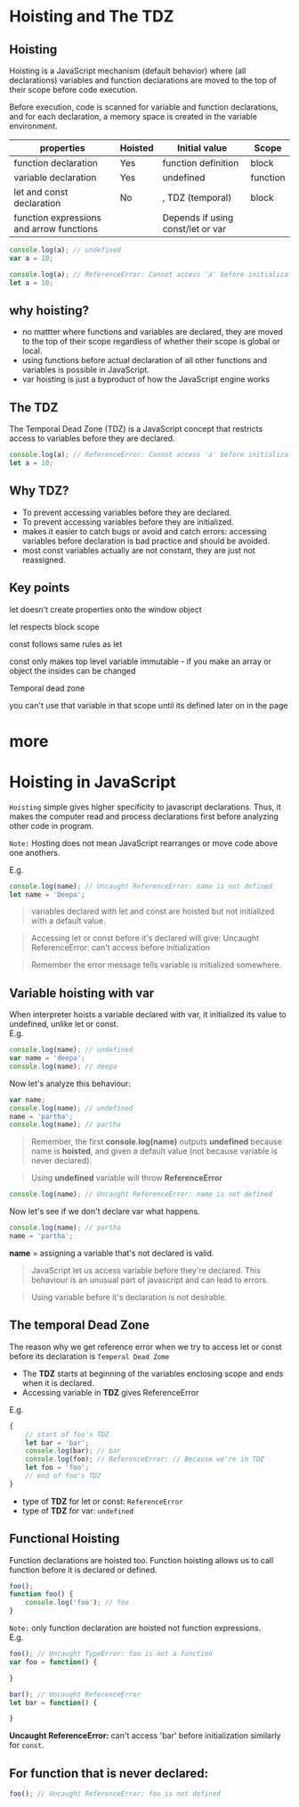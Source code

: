 # Hoisting and The TDZ

## Hoisting

Hoisting is a JavaScript mechanism (default behavior) where (all declarations) variables and function declarations are moved to the top of their scope before code execution.

Before execution, code is scanned for variable and function declarations, and for each declaration, a memory space is created in the variable environment.

| properties                               | Hoisted | Initial value                     | Scope    |
| ---------------------------------------- | ------- | --------------------------------- | -------- |
| function declaration                     | Yes     | function definition               | block    |
| variable declaration                     | Yes     | undefined                         | function |
| let and const declaration                | No      | <uninitialized>, TDZ (temporal)   | block    |
| function expressions and arrow functions |         | Depends if using const/let or var |          |

```js
console.log(a); // undefined
var a = 10;
```

```js
console.log(a); // ReferenceError: Cannot access 'a' before initialization
let a = 10;
```

## why hoisting?

- no mattter where functions and variables are declared, they are moved to the top of their scope regardless of whether their scope is global or local.
- using functions before actual declaration of all other functions and variables is possible in JavaScript.
- var hoisting is just a byproduct of how the JavaScript engine works

## The TDZ

The Temporal Dead Zone (TDZ) is a JavaScript concept that restricts access to variables before they are declared.

```js
console.log(a); // ReferenceError: Cannot access 'a' before initialization
let a = 10;
```

## Why TDZ?

- To prevent accessing variables before they are declared.
- To prevent accessing variables before they are initialized.
- makes it easier to catch bugs or avoid and catch errors: accessing variables before declaration is bad practice and should be avoided.
- most const variables actually are not constant, they are just not reassigned.

## Key points

let doesn't create properties onto the window object

let respects block scope

const follows same rules as let

const only makes top level variable immutable - if you make an array or object the insides can be changed

Temporal dead zone

you can't use that variable in that scope until its defined later on in the page

# more

# Hoisting in JavaScript

`Hoisting` simple gives higher specificity to javascript declarations. Thus, it makes the computer read and process declarations first before analyzing other code in program.

`Note:` Hosting does not mean JavaScript rearranges or move code above one anothers. <br>

E.g.

```JavaScript
console.log(name); // Uncaught ReferenceError: name is not defined
let name = 'Deepa';
```

> variables declared with let and const are hoisted but not initialized with a default value.

> Accessing let or const before it's declared will give: Uncaught ReferenceError: can't access before initialization <br>

> Remember the error message tells variable is initialized somewhere.

## Variable hoisting with var

When interpreter hoists a variable declared with var, it initialized its value to undefined, unlike let or const. <br>
E.g.

```JavaScript
console.log(name); // undefined
var name = 'deepa';
console.log(name); // deepa
```

Now let's analyze this behaviour:

```JavaScript
var name;
console.log(name); // undefined
name = 'partha';
console.log(name); // partha
```

> Remember, the first **console.log(name)** outputs **undefined** because name is **hoisted**, and given a default value (not because variable is never declared). <br>

> Using **undefined** variable will throw **ReferenceError**

```JavaScript
console.log(name); // Uncaught ReferenceError: name is not defined
```

Now let's see if we don't declare var what happens.

```JavaScript
console.log(name); // partha
name = 'partha';
```

**name** = assigning a variable that's not declared is valid. <br>

> JavaScript let us access variable before they're declared. This behaviour is an unusual part of javascript and can lead to errors. <br>

> Using variable before it's declaration is not desirable.

## The temporal Dead Zone

The reason why we get reference error when we try to access let or const before its declaration is `Temperal Dead Zome` <br>

- The **TDZ** starts at beginning of the variables enclosing scope and ends when it is declared. <br>
- Accessing variable in **TDZ** gives ReferenceError <br>

E.g.

```JavaScript
{
    // start of foo's TDZ
    let bar = 'bar';
    console.log(bar); // bar
    console.log(foo); // ReferenceError: // Because we're in TDZ
    let foo = 'foo';
    // end of foo's TDZ
}
```

- type of **TDZ** for let or const: `ReferenceError`
- type of **TDZ** for var: `undefined`

## Functional Hoisting

Function declarations are hoisted too. Function hoisting allows us to call function before it is declared or defined.

```JavaScript
foo();
function foo() {
    console.log('foo'); // foo
}
```

`Note:` only function declaration are hoisted not function expressions. <br>
E.g.

```JavaScript
foo(); // Uncaught TypeError: foo is not a function
var foo = function() {

}

bar(); // Uncaught ReferenceError
let bar = function() {

}
```

**Uncaught ReferenceError:** can't access 'bar' before initialization similarly for `const`.

## For function that is never declared:

```JavaScript
foo(); // Uncaught ReferenceError: foo is not defined
```
